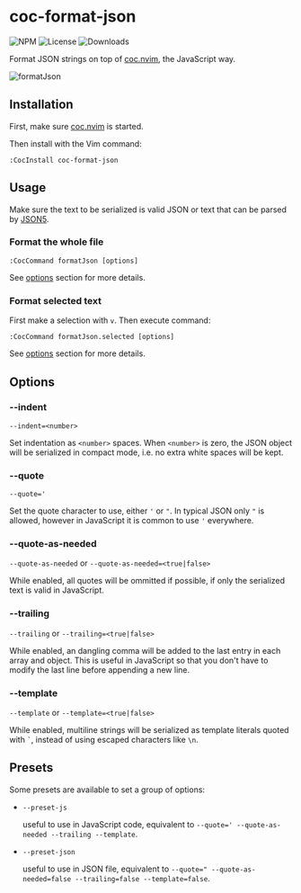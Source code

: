 # coc-format-json

![NPM](https://img.shields.io/npm/v/coc-format-json.svg)
![License](https://img.shields.io/npm/l/coc-format-json.svg)
![Downloads](https://img.shields.io/npm/dt/coc-format-json.svg)

Format JSON strings on top of [coc.nvim](https://github.com/neoclide/coc.nvim), the JavaScript way.

![formatJson](https://user-images.githubusercontent.com/3139113/88083845-1bda5000-cbb6-11ea-9ac3-b50e61de427f.gif)

## Installation

First, make sure [coc.nvim](https://github.com/neoclide/coc.nvim) is started.

Then install with the Vim command:

```viml
:CocInstall coc-format-json
```

## Usage

Make sure the text to be serialized is valid JSON or text that can be parsed by [JSON5](https://json5.org/).

### Format the whole file

```viml
:CocCommand formatJson [options]
```

See [options](#Options) section for more details.

### Format selected text

First make a selection with `v`. Then execute command:

```viml
:CocCommand formatJson.selected [options]
```

See [options](#Options) section for more details.

## Options

### --indent

`--indent=<number>`

Set indentation as `<number>` spaces. When `<number>` is zero, the JSON object will be serialized in compact mode, i.e. no extra white spaces will be kept.

### --quote

`--quote='`

Set the quote character to use, either `'` or `"`. In typical JSON only `"` is allowed, however in JavaScript it is common to use `'` everywhere.

### --quote-as-needed

`--quote-as-needed` or `--quote-as-needed=<true|false>`

While enabled, all quotes will be ommitted if possible, if only the serialized text is valid in JavaScript.

### --trailing

`--trailing` or `--trailing=<true|false>`

While enabled, an dangling comma will be added to the last entry in each array and object. This is useful in JavaScript so that you don't have to modify the last line before appending a new line.

### --template

`--template` or `--template=<true|false>`

While enabled, multiline strings will be serialized as template literals quoted with `` ` ``, instead of using escaped characters like `\n`.

## Presets

Some presets are available to set a group of options:

- `--preset-js`

  useful to use in JavaScript code, equivalent to `--quote=' --quote-as-needed --trailing --template`.

- `--preset-json`

  useful to use in JSON file, equivalent to `--quote=" --quote-as-needed=false --trailing=false --template=false`.

